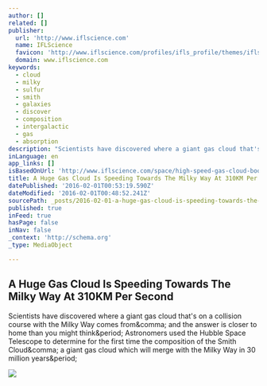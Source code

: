 ```yaml
---
author: []
related: []
publisher:
  url: 'http://www.iflscience.com'
  name: IFLScience
  favicon: 'http://www.iflscience.com/profiles/ifls_profile/themes/ifls_desktop/favicon.ico'
  domain: www.iflscience.com
keywords:
  - cloud
  - milky
  - sulfur
  - smith
  - galaxies
  - discover
  - composition
  - intergalactic
  - gas
  - absorption
description: "Scientists have discovered where a giant gas cloud that's on a collision course with the Milky Way comes from, and the answer is closer to home than you might think. Astronomers used the Hubble Space Telescope to determine for the first time the composition of the Smith Cloud, a giant gas cloud which will merge with the Milky Way in 30 million years."
inLanguage: en
app_links: []
isBasedOnUrl: 'http://www.iflscience.com/space/high-speed-gas-cloud-boomeranging-back-milky-way'
title: A Huge Gas Cloud Is Speeding Towards The Milky Way At 310KM Per Second
datePublished: '2016-02-01T00:53:19.590Z'
dateModified: '2016-02-01T00:48:52.241Z'
sourcePath: _posts/2016-02-01-a-huge-gas-cloud-is-speeding-towards-the-milky-way-at-310km.md
published: true
inFeed: true
hasPage: false
inNav: false
_context: 'http://schema.org'
_type: MediaObject

---
```

<article style=""><h1>A Huge Gas Cloud Is Speeding Towards The Milky Way At 310KM Per Second</h1><p>Scientists have discovered where a giant gas cloud that's on a collision course with the Milky Way comes from&amp;comma; and the answer is closer to home than you might think&amp;period; Astronomers used the Hubble Space Telescope to determine for the first time the composition of the Smith Cloud&amp;comma; a giant gas cloud which will merge with the Milky Way in 30 million years&amp;period;</p><img src="http://www.iflscience.com/sites/www.iflscience.com/files/styles/ifls_large/public/blog/%5Bnid%5D/smith%20cloud.jpg?itok=Pch05DGE" /></article>